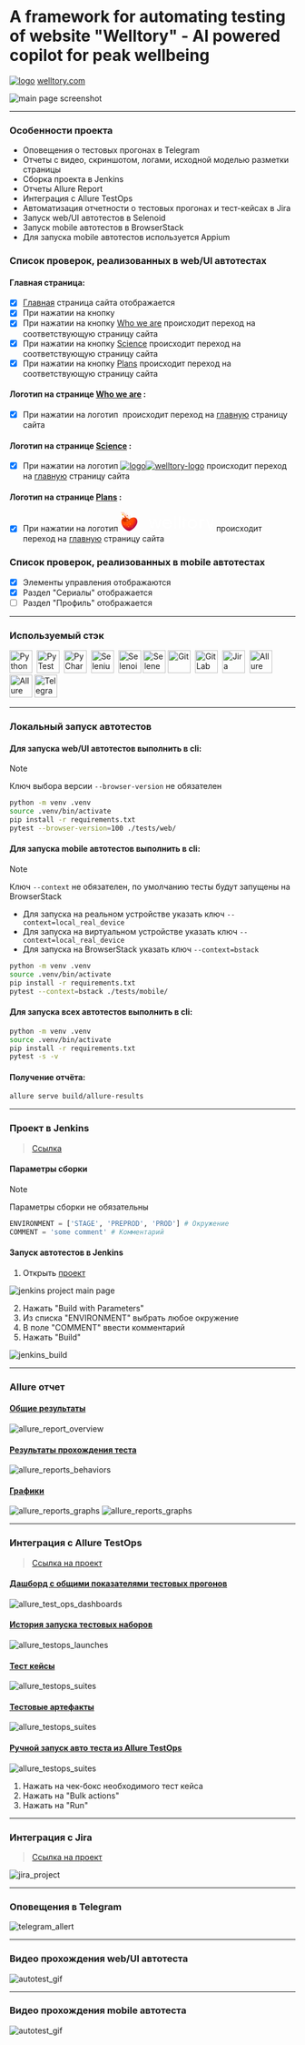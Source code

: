 # A framework for automating testing of website "Welltory" - AI powered copilot for peak wellbeing
<a href="https://welltory.com" class="logo header-logo"> <img class="logo__img" src="https://welltory.com/wp-content/themes/Divi-child/img/hrt3.png" alt="logo"></a> <a target="_blank" href="https://www.welltory.com/">welltory.com</a>

![main page screenshot](/pictures/start.png)

----

### Особенности проекта

* Оповещения о тестовых прогонах в Telegram
* Отчеты с видео, скриншотом, логами, исходной моделью разметки страницы
* Сборка проекта в Jenkins
* Отчеты Allure Report
* Интеграция с Allure TestOps
* Автоматизация отчетности о тестовых прогонах и тест-кейсах в Jira
* Запуск web/UI автотестов в Selenoid
* Запуск mobile автотестов в BrowserStack
* Для запуска mobile автотестов используется Appium

### Список проверок, реализованных в web/UI автотестах

#### Главная страница:

- [x] <a target="_blank" href="https://welltory.com">Главная</a> страница сайта отображается
- [x] При нажатии на кнопку 
- [x] При нажатии на кнопку <a target="_blank" href="https://welltory.com/who-we-are">Who we are</a> происходит переход на соответствующую страницу сайта
- [x] При нажатии на кнопку <a target="_blank" href="https://welltory.com/science">Science</a> происходит переход на соответствующую страницу сайта
- [x] При нажатии на кнопку <a target="_blank" href="https://welltory.com/plans">Plans</a> происходит переход на соответствующую страницу сайта
      
#### Логотип на странице <a target="_blank" href="https://welltory.com/who-we-are">Who we are</a> :

- [x] При нажатии на логотип <img src="https://assets-global.website-files.com/660e8783c2152f6174eadc26/661304852a6aba8cccf8b761_menu%20logo.svg" alt="" width="Auto" class="image-62">  происходит переход на <a target="_blank" href="https://welltory.com">главную</a> страницу сайта

#### Логотип на странице <a target="_blank" href="https://welltory.com/science">Science</a> :

- [x] При нажатии на логотип <a href="https://welltory.com" class="logo header-logo"><img class="logo__img" src="https://welltory.com/wp-content/themes/Divi-child/img/hrt3.png" alt="logo"><span class="logo__text"><img src="https://welltory.com/wp-content/themes/Divi-child/img/welltory-logo.svg" alt="welltory-logo"></span></a> происходит переход на <a target="_blank" href="https://welltory.com">главную</a> страницу сайта

#### Логотип на странице <a target="_blank" href="https://welltory.com/science">Plans</a> :

- [x] При нажатии на логотип <svg width="165" height="34" fill="none" xmlns="http://www.w3.org/2000/svg"><path fill-rule="evenodd" clip-rule="evenodd" d="M103.849 28.18c-.358 0-.475-.1-.507-.433l-.234-2.546V7.687c0-.336.124-.457.471-.457h1.629c.347 0 .471.12.471.457v17.974l.202 2.075v.007c.028.114.025.268-.042.334-.071.068-.241.102-.365.102h-1.625Zm17.629-1.616c1.542 1.522 3.639 2.36 5.906 2.36 2.289 0 4.4-.838 5.938-2.36 1.553-1.5 2.41-3.56 2.41-5.803 0-2.211-.857-4.275-2.41-5.807-1.538-1.521-3.649-2.359-5.938-2.359-2.267 0-4.364.838-5.906 2.36a7.876 7.876 0 0 0-1.816 2.636 8.116 8.116 0 0 0-.626 3.167c0 2.256.867 4.316 2.442 5.806Zm1.769-9.71c1.063-.997 2.531-1.543 4.137-1.543 1.617 0 3.124.563 4.133 1.542 1.038.938 1.631 2.36 1.631 3.905 0 .807-.145 1.528-.44 2.194a5.13 5.13 0 0 1-1.191 1.741 5.637 5.637 0 0 1-1.83 1.116c-.675.261-1.45.395-2.303.395a6.663 6.663 0 0 1-2.303-.395 6.5 6.5 0 0 1-1.83-1.113l-.004-.003a5.133 5.133 0 0 1-1.19-1.741 5.862 5.862 0 0 1-.405-2.194c0-1.535.579-2.957 1.595-3.905Zm-61.394-.425 2.638 11.75h4.12l3.357-14.744a.602.602 0 0 0-.018-.317.614.614 0 0 0-.355-.093h-1.671c-.473 0-.584.272-.608.437v.003L66.93 24.422h-.921l-2.453-10.957c-.057-.302-.21-.409-.576-.409h-3.005c-.352 0-.487.1-.576.416l-2.421 10.95h-.889l-2.453-10.957v-.003c-.018-.13-.114-.437-.573-.437h-1.67c-.235 0-.335.073-.367.104-.021.02-.043.123-.007.302l3.356 14.748h4.15l2.606-11.75h.722Zm95.262 16.802c-.256 0-.334-.056-.356-.09-.046-.066-.05-.227-.021-.31v-.004l1.233-4.617h-1.919l-4.323-14.754v-.003c-.028-.08-.053-.235.014-.331.036-.035.139-.097.363-.097h1.802c.32 0 .487.131.576.452l3.324 11.942h1.113l3.426-11.98v-.004c.057-.303.207-.41.576-.41h1.671c.185 0 .317.059.363.1.067.097.042.252.014.331v.004l-5.61 19.353v.004c-.057.303-.206.41-.576.41h-1.67v.004Zm-17.3-5.443c0 .31.128.427.472.427v.003h1.637c.344 0 .472-.117.472-.427V15.693h5.962c.344 0 .472-.118.472-.428v-1.781c0-.338-.125-.459-.472-.459h-8.071c-.348 0-.472.121-.472.459v14.304Zm-28.793-.007c.032.334.149.434.505.434v.003h1.621c.124 0 .293-.034.364-.103.067-.065.071-.22.042-.334v-.007l-.201-2.08v-9.999h3.111c.343 0 .47-.117.47-.427v-1.781c0-.338-.124-.458-.47-.458h-3.111v-2.905c0-.31-.127-.427-.47-.427h-1.624c-.343 0-.47.117-.47.427v15.104l.233 2.553Zm-28.037 1.143c-2.262 0-4.353-.838-5.892-2.36-1.55-1.47-2.404-3.53-2.404-5.806 0-1.12.206-2.184.61-3.166a7.72 7.72 0 0 1 1.794-2.638c1.538-1.521 3.63-2.359 5.892-2.359 1.22 0 2.382.216 3.46.639a7.917 7.917 0 0 1 2.662 1.786c1.546 1.624 2.35 3.88 2.273 6.36l-14.106.095.085.46c.273 1.288.922 2.336 1.932 3.119 1.014.752 2.287 1.15 3.687 1.15 1.517 0 2.8-.395 3.818-1.171a4.804 4.804 0 0 0 1.44-1.762h2.87c-.502 1.532-1.488 2.888-2.86 3.932a8.916 8.916 0 0 1-5.261 1.72Zm.103-13.613c-1.227 0-2.383.316-3.347.917a4.977 4.977 0 0 0-2.035 2.497l-.174.542h11.111l-.174-.542a4.977 4.977 0 0 0-2.035-2.497c-.964-.597-2.123-.917-3.346-.917Zm12.618 12.436c.032.347.133.433.514.433h1.653c.122 0 .288-.031.364-.097a.51.51 0 0 0 .05-.34v-.007l-.205-2.075V7.687c0-.336-.126-.457-.479-.457h-1.656c-.353 0-.479.12-.479.457v17.514l.238 2.546Z" fill="#fff"></path><path d="M30.333 16.337c-.234-5.735-4.396-6.89-6.34-6.835-3.019 0-5.575 1.212-7.684 3.635a.363.363 0 0 1-.568-.037c-2.307-3.31-7.341-3.88-9.9-2.595-2.659 1.335-3.833 3.665-3.833 6.167 0 10.003 10.159 16.665 14.159 16.665 3.333 0 14.513-8.5 14.166-17Z" fill="url(#logo_svg__a)"></path><path d="M3.833 14.007c-.166-2.167 2.834-3.834 4.834-4 1.94-.162 4.824.147 7.125 3.06a.33.33 0 0 0 .473.056c1.27-1.094 1.629-2.189 5.068-3.283-2 1-3.166 2-5.5 4.667-1.614 1.844-3.666 2.833-6.666 2.833-1.834 0-5.138-.794-5.334-3.333Z" fill="#C92E00"></path><path d="M18.333 21.005c.16.33-.006.614-.383.797-.377.182-.79.033-.95-.297-.16-.329-.005-.713.372-.896.377-.183.801.067.961.396ZM13.883 25.677c-.107-.35.1-.605.5-.728.401-.122.843.207.95.557.108.35-.16.588-.561.71-.401.123-.782-.189-.89-.539ZM6.5 22.005c-.107-.35.089-.715.408-.813.401-.122.893.15 1 .5.108.35-.216.525-.617.648-.4.122-.75-.199-.791-.335ZM21.4 15.54c0 .185-.127.334-.284.334-.156 0-.283-.15-.283-.334 0-.184.127-.333.283-.333.157 0 .284.15.284.333ZM13.107 22.703c0 .276-.238.5-.606.5s-.667-.224-.667-.5.299-.367.667-.367c.368 0 .606.09.606.367ZM21.666 26.336c0 .276-.238.5-.606.5s-.727-.224-.727-.5.359-.533.727-.533.606.257.606.533Z" fill="#FFAA54"></path><path opacity="0.2" d="M6.5.003c-2-.003-5 0-6.5.001 2.333 1.333 5.667 5.585 7.333 9.251.938 2.064.5 5.334 2.834 6.5 2.574 1.287 4.722-1.722 5.333-3 .111-.778.033-2.833-1.167-4.833-1.5-2.5-2.484-2.486-5.5-5.167C7.333 1.422 7.182.005 6.5.003Z" fill="#FF4D00"></path><path d="M8.833 15.17c0 .276-.39.5-.667.5a.5.5 0 1 1 0-1c.276 0 .667.224.667.5Z" fill="#CF0000"></path><path d="M13.5 10.592c.309-.013.578.443.591.772.014.33-.225.606-.534.619-.308.013-.568-.244-.582-.573-.013-.33.217-.805.526-.818Z" fill="#FFA600"></path><path d="M12.873 5.268c.309-.012.583.585.6 1.015.018.43-.217.789-.525.802-.309.012-.573-.326-.59-.756-.018-.43.207-1.048.515-1.06ZM17.8 8.813c.094.127-.042.385-.192.495-.15.11-.346.095-.44-.033-.092-.127-.047-.319.103-.428.15-.11.437-.162.53-.034Z" fill="#CF0000"></path><path d="M16.774 10.532c.108.147-.016.421-.166.53a.333.333 0 0 1-.466-.067.333.333 0 0 1 .076-.465c.15-.11.449-.145.556.002Z" fill="#FF6B30"></path><path d="M15.277 8.148c-.146-.108-.109-.407.002-.556a.333.333 0 0 1 .464-.074.333.333 0 0 1 .066.467c-.11.149-.385.272-.532.163Z" fill="#FEA900"></path><path d="M11.5 2.836c-.182-.014-.182-.149-.167-.334.014-.185.013-.393.195-.379a.333.333 0 0 1 .303.36c-.014.185-.15.367-.332.353Z" fill="#CC5616"></path><path d="M17.333 6.336c-.147-.108-.049-.268 0-.333.147-.199.414-.563.5-.5.12.09.032.427-.115.626-.08.109-.239.316-.385.207Z" fill="#E39932"></path><path d="M5 3.67c-.4-.267-.667-.5-1-.5-1 0-.667 1.5-.334 2 .334.5 1.334.833 1.667.667.333-.167.333-.5.333-.834 0-.333-.166-1-.666-1.333Z" fill="#FFB900"></path><path d="M10.5 8.504c-.834-.625-1.778-2.056-2.334-2.833-.287-.403-.496 0-.5.333 0 .333-.036 2.897.667 3.833 1 1.334 1.5 1.334 2.167.667.425-.425.666-1.5 0-2Z" fill="#FF5B0E"></path><path d="M6.833 11.504c0-.333-.667-1-1.167-1.667-.4-.533-.944-.555-1.167-.5-.11 0-.366.1-.5.5-.166.5.167 1 .5 1.167.15.074.834.167 1.334.667.425.424 1 .166 1-.167ZM14.622 14.714c-.53.496-2.043 1.401-2.874 1.606a.096.096 0 0 1-.112-.059c-.323-.807-.631-1.615-.47-2.423.29-1.444.945-1.388 1.334-1.166.758.433 1.642.498 2.146 1.94a.096.096 0 0 1-.024.102Z" fill="#FF6B30"></path><defs><radialGradient id="logo_svg__a" cx="0" cy="0" r="1" gradientUnits="userSpaceOnUse" gradientTransform="rotate(82.933 -.273 13.175) scale(24.3635 23.2241)"><stop stop-color="#FF6900"></stop><stop offset="0.503" stop-color="#FF4000"></stop><stop offset="0.768" stop-color="#B80747"></stop></radialGradient></defs></svg> происходит переход на <a target="_blank" href="https://welltory.com">главную</a> страницу сайта

### Список проверок, реализованных в mobile автотестах

- [x] Элементы управления отображаются
- [x] Раздел "Сериалы" отображается
- [ ] Раздел "Профиль" отображается

----

### Используемый стэк

<div>
  <img src="https://github.com/devicons/devicon/blob/master/icons/python/python-original.svg" title="Python" alt="Python" width="40" height="40"/>&nbsp;
  <img src="https://github.com/devicons/devicon/blob/master/icons/pytest/pytest-original.svg" title="PyTest" alt="PyTest" width="40" height="40"/>&nbsp;
  <img src="https://github.com/devicons/devicon/blob/master/icons/pycharm/pycharm-original.svg" title="PyCharm" alt="PyCharm" width="40" height="40"/>&nbsp;
  <img src="https://github.com/devicons/devicon/blob/master/icons/selenium/selenium-original.svg" title="Selenium" alt="Selenium" width="40" height="40"/>&nbsp;
  <img title="Selenoid" src="pictures/icons/selenoid.png" height="40" width="40"/>
  <img title="Selene" src="pictures/icons/selene.png" height="40" width="40"/>
  <img src="https://github.com/devicons/devicon/blob/master/icons/git/git-original.svg" title="Git" alt="Git" width="40" height="40"/>&nbsp;
  <img src="https://github.com/devicons/devicon/blob/master/icons/gitlab/gitlab-original.svg" title="GitLab" alt="GitLab" width="40" height="40"/>&nbsp;
  <img src="https://github.com/devicons/devicon/blob/master/icons/jira/jira-original.svg" title="Jira" alt="Jira" width="40" height="40"/>&nbsp;
  <img title="Allure Report" src="pictures/icons/Allure_Report.png" height="40" width="40"/>
  <img title="Allure TestOps" src="pictures/icons/AllureTestOps.png" height="40" width="40"/>
  <img title="Telegram" src="pictures/icons/tg.png" height="40" width="40"/>
</div>

----

### Локальный запуск автотестов

#### Для запуска web/UI автотестов выполнить в cli:
> [!NOTE]
> Ключ выбора версии `--browser-version` не обязателен
```bash
python -m venv .venv
source .venv/bin/activate
pip install -r requirements.txt
pytest --browser-version=100 ./tests/web/
```

#### Для запуска mobile автотестов выполнить в cli:
> [!NOTE]
> Ключ `--context` не обязателен, по умолчанию тесты будут запущены на BrowserStack
* Для запуска на реальном устройстве указать ключ `--context=local_real_device`
* Для запуска на виртуальном устройстве указать ключ `--context=local_real_device`
* Для запуска на BrowserStack указать ключ `--context=bstack`

```bash
python -m venv .venv
source .venv/bin/activate
pip install -r requirements.txt
pytest --context=bstack ./tests/mobile/
```

#### Для запуска всех автотестов выполнить в cli:

```bash
python -m venv .venv
source .venv/bin/activate
pip install -r requirements.txt
pytest -s -v
```

#### Получение отчёта:
```bash
allure serve build/allure-results
```

----

### Проект в Jenkins
> <a target="_blank" href="https://jenkins.autotests.cloud/job/Ivi-mobile-and-UI-Auto-Tests/">Ссылка</a>

#### Параметры сборки
> [!NOTE]
> Параметры сборки не обязательны
```python
ENVIRONMENT = ['STAGE', 'PREPROD', 'PROD'] # Окружение
COMMENT = 'some comment' # Комментарий
```
#### Запуск автотестов в Jenkins
1. Открыть <a target="_blank" href="https://jenkins.autotests.cloud/job/Ivi-mobile-and-UI-Auto-Tests/">проект</a>

![jenkins project main page](ivi_ui_and_mobile_test_framework/pictures/jenkins_project_main_page.png)

2. Нажать "Build with Parameters"
3. Из списка "ENVIRONMENT" выбрать любое окружение
4. В поле "COMMENT" ввести комментарий
5. Нажать "Build"

![jenkins_build](ivi_ui_and_mobile_test_framework/pictures/jenkins_build.png)

----

### Allure отчет
#### <a target="_blank" href="https://jenkins.autotests.cloud/job/Ivi-mobile-and-UI-Auto-Tests/15/allure/">Общие результаты</a>
![allure_report_overview](ivi_ui_and_mobile_test_framework/pictures/allure_report_overview.png)

#### <a target="_blank" href="https://jenkins.autotests.cloud/job/Ivi-mobile-and-UI-Auto-Tests/15/allure/#suites">Результаты прохождения теста</a>

![allure_reports_behaviors](ivi_ui_and_mobile_test_framework/pictures/allure_reports_suites.png)

#### <a target="_blank" href="https://jenkins.autotests.cloud/job/Ivi-mobile-and-UI-Auto-Tests/15/allure/#graph">Графики</a>


![allure_reports_graphs](ivi_ui_and_mobile_test_framework/pictures/alluere_reports_graphs_1.png)
![allure_reports_graphs](ivi_ui_and_mobile_test_framework/pictures/alluere_reports_graphs_2.png)

----

### Интеграция с Allure TestOps
> <a target="_blank" href="https://allure.autotests.cloud/project/3910/dashboards">Ссылка на проект</a>

#### <a target="_blank" href="https://allure.autotests.cloud/project/3910/dashboards">Дашборд с общими показателями тестовых прогонов</a>

![allure_test_ops_dashboards](ivi_ui_and_mobile_test_framework/pictures/allure_testops_dashboards.png)

#### <a target="_blank" href="https://allure.autotests.cloud/project/3910/launches">История запуска тестовых наборов</a>

![allure_testops_launches](ivi_ui_and_mobile_test_framework/pictures/allure_testops_launches.png)

#### <a target="_blank" href="https://allure.autotests.cloud/project/3910/test-cases/28510?treeId=0">Тест кейсы</a>

![allure_testops_suites](ivi_ui_and_mobile_test_framework/pictures/allure_testops_suites.png)

#### <a target="_blank" href="https://allure.autotests.cloud/launch/33573/tree/551292/attachments?treeId=0">Тестовые артефакты</a>

![allure_testops_suites](ivi_ui_and_mobile_test_framework/pictures/allure_testops_test_attachments.png)

#### <a target="_blank" href="https://allure.autotests.cloud/project/3910/test-cases/28510?treeId=0">Ручной запуск авто теста из Allure TestOps</a>

![allure_testops_suites](ivi_ui_and_mobile_test_framework/pictures/allure_testops_manual_test_run.png)

1. Нажать на чек-бокс необходимого тест кейса
2. Нажать на "Bulk actions"
3. Нажать на "Run"

----

### Интеграция с Jira
> <a target="_blank" href="https://ed-qa-engineer.atlassian.net/jira/software/projects/KAN/boards/1">Ссылка на проект</a>

![jira_project](ivi_ui_and_mobile_test_framework/pictures/jira_project.png)

----

### Оповещения в Telegram
![telegram_allert](ivi_ui_and_mobile_test_framework/pictures/telegram_allert.png)

----

### Видео прохождения web/UI автотеста
![autotest_gif](ivi_ui_and_mobile_test_framework/pictures/autotest.gif)

----

### Видео прохождения mobile автотеста
![autotest_gif](ivi_ui_and_mobile_test_framework/pictures/test_mobile_video.gif)
